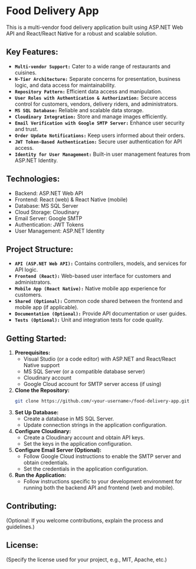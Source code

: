 # **Food Delivery App**

This is a multi-vendor food delivery application built using ASP.NET Web API and React/React Native for a robust and scalable solution.

## **Key Features:**

* **`Multi-vendor Support:`** Cater to a wide range of restaurants and cuisines.
* **`N-Tier Architecture:`** Separate concerns for presentation, business logic, and data access for maintainability.
* **`Repository Pattern:`** Efficient data access and manipulation.
* **`User Roles with Authentication & Authorization:`** Secure access control for customers, vendors, delivery riders, and administrators.
* **`MS SQL Database:`** Reliable and scalable data storage.
* **`Cloudinary Integration:`** Store and manage images efficiently.
* **`Email Verification with Google SMTP Server:`** Enhance user security and trust.
* **`Order Update Notifications:`** Keep users informed about their orders.
* **`JWT Token-Based Authentication:`** Secure user authentication for API access.
* **`Identity for User Management:`** Built-in user management features from ASP.NET Identity.

## **Technologies:**

* Backend: ASP.NET Web API
* Frontend: React (web) & React Native (mobile)
* Database: MS SQL Server
* Cloud Storage: Cloudinary
* Email Server: Google SMTP
* Authentication: JWT Tokens
* User Management: ASP.NET Identity

## **Project Structure:**

* **`API (ASP.NET Web API):`** Contains controllers, models, and services for API logic.
* **`Frontend (React):`** Web-based user interface for customers and administrators.
* **`Mobile App (React Native):`** Native mobile app experience for customers.
* **`Shared (Optional):`** Common code shared between the frontend and mobile app (if applicable).
* **`Documentation (Optional):`** Provide API documentation or user guides.
* **`Tests (Optional):`** Unit and integration tests for code quality.

## **Getting Started:**

1. **Prerequisites:**
    - Visual Studio (or a code editor) with ASP.NET and React/React Native support
    - MS SQL Server (or a compatible database server)
    - Cloudinary account
    - Google Cloud account for SMTP server access (if using)
2. **Clone the Repository:**
    ```bash
    git clone https://github.com/<your-username>/food-delivery-app.git
    ```
3. **Set Up Database:**
    - Create a database in MS SQL Server.
    - Update connection strings in the application configuration.
4. **Configure Cloudinary:**
    - Create a Cloudinary account and obtain API keys.
    - Set the keys in the application configuration.
5. **Configure Email Server (Optional):**
    - Follow Google Cloud instructions to enable the SMTP server and obtain credentials.
    - Set the credentials in the application configuration.
6. **Run the Application:**
    - Follow instructions specific to your development environment for running both the backend API and frontend (web and mobile).

## **Contributing:**

(Optional: If you welcome contributions, explain the process and guidelines.)

## **License:**

(Specify the license used for your project, e.g., MIT, Apache, etc.)
